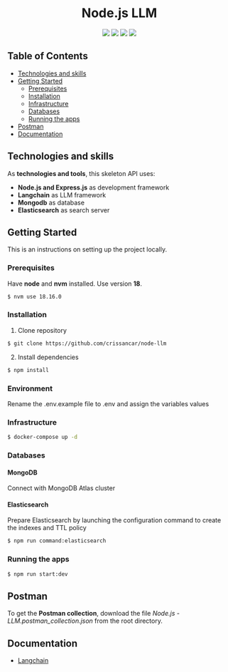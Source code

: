 <div align="center">
  <h1>Node.js LLM</h1>
  <p>
    <img src="https://img.shields.io/badge/node.js-6DA55F?style=for-the-badge&logo=node.js&logoColor=white">
    <img src="https://img.shields.io/badge/Express.js-404D59?style=for-the-badge">
    <img src="https://img.shields.io/badge/typescript-%23007ACC.svg?style=for-the-badge&logo=typescript&logoColor=white">
    <img src="https://img.shields.io/badge/npm-CB3837?style=for-the-badge&logo=npm&logoColor=white">
  </p>
</div>

<!-- TABLE OF CONTENTS -->
## Table of Contents

* [Technologies and skills](#technologies-and-skills)
* [Getting Started](#getting-started)
    * [Prerequisites](#prerequisites)
    * [Installation](#installation)
    * [Infrastructure](#infrastructure)
    * [Databases](#databases)
    * [Running the apps](#running-the-apps)
* [Postman](#postman)
* [Documentation](#documentation)

<!-- Technologies -->
## Technologies and skills
As **technologies and tools**, this skeleton API uses:
- **Node.js and Express.js** as development framework
- **Langchain** as LLM framework
- **Mongodb** as database
- **Elasticsearch** as search server

<!-- GETTING STARTED -->
## Getting Started

This is an instructions on setting up the project locally.

### Prerequisites
Have **node** and **nvm** installed. Use version **18**.
```bash
$ nvm use 18.16.0
```

### Installation

1. Clone repository
```bash
$ git clone https://github.com/crissancar/node-llm
```
2. Install dependencies
```bash
$ npm install
```

### Environment
Rename the .env.example file to .env and assign the variables values

### Infrastructure
```bash
$ docker-compose up -d
```

### Databases
#### MongoDB
Connect with MongoDB Atlas cluster

#### Elasticsearch
Prepare Elasticsearch by launching the configuration command to create the indexes and TTL policy
```bash
$ npm run command:elasticsearch
```

### Running the apps
```bash
$ npm run start:dev
```

<!-- POSTMAN -->
## Postman
To get the **Postman collection**, download the file *Node.js - LLM.postman_collection.json* from the root directory.

<!-- DOCUMENTATION -->
## Documentation
- [Langchain](https://js.langchain.com/v0.2/docs/how_to/)
